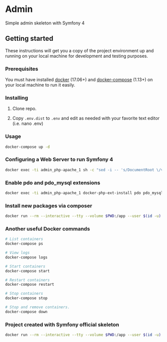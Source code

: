 # Admin
Simple admin skeleton with Symfony 4

## Getting started
These instructions will get you a copy of the project environment up and running on your local machine for development and testing purposes.

### Prerequisites
You must have installed [docker](https://docs.docker.com/engine/installation/) (17.06+) and [docker-compose](https://docs.docker.com/compose/install/) (1.13+) on your local machine to run it easily.

### Installing
1. Clone repo.

2. Copy `.env.dist` to `.env` and edit as needed with your favorite text editor (i.e. nano .env)

### Usage

```bash
docker-compose up -d
```
### Configuring a Web Server to run Symfony 4


```bash
docker exec -ti admin_php-apache_1 sh -c "sed -i -- 's/DocumentRoot \/var\/www\/html/DocumentRoot \/var\/www\/html\/public/g' /etc/apache2/sites-available/default-ssl.conf && sed -i -- 's/DocumentRoot \/var\/www\/html/DocumentRoot \/var\/www\/html\/public/g' /etc/apache2/sites-available/000-default.conf && sed -i -- 's/<Directory \/var\/www\/html\/>/<Directory \/var\/www\/html\/public\/>/g' /etc/apache2/apache2.conf"
```
### Enable pdo and pdo_mysql extensions
```bash
docker exec -ti admin_php-apache_1 docker-php-ext-install pdo pdo_mysql

```

### Install new packages via composer

```bash
docker run --rm --interactive --tty --volume $PWD:/app --user $(id -u):$(id -g) composer require PACKAGE_NAME
```

### Another useful Docker commands

```bash
# List containers
docker-compose ps

# View logs
docker-compose logs

# Start containers
docker-compose start

# Restart containers
docker-compose restart

# Stop containers
docker-compose stop

# Stop and remove containers.
docker-compose down
```

### Project created with Symfony official skeleton

```bash
docker run --rm --interactive --tty --volume $PWD:/app --user $(id -u):$(id -g) composer create-project symfony/skeleton admin
```